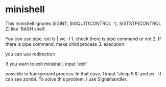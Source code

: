 # minishell

This minishell ignores SIGINT, SIGQUIT(CONTROL '\'), SISTSTP(CONTROL Z) like 'BASH shell'.

You can use pipe.
	ex) ls | wc -l
	1. check there is pipe command or not
	2. If there is pipe command, make child process
	3. execution

you can use redirection

If you want to exit minishell, input 'exit'

possible to background process. In that case, I input 'sleep 5 &' and ps -l.I can see zombi. To solve this problem, I use Signalhandler.


